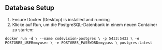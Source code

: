 ## Database Setup

1. Ensure Docker (Desktop) is installed and running
2. Klicke auf Run, um die PostgreSQL-Datenbank in einem neuen Container zu starten:

`docker run -d \
--name codevision-postgres \
-p 5433:5432 \
-e POSTGRES_USER=myuser \
-e POSTGRES_PASSWORD=mypass \
postgres:latest
`
